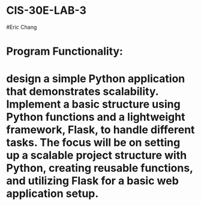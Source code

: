# CIS-30E-LAB-3
#Eric Chang
# Program Functionality:
#
# design a simple Python application that demonstrates scalability. Implement a basic structure using Python functions and a lightweight framework, Flask, to handle different tasks. The focus will be on setting up a scalable project structure with Python, creating reusable functions, and utilizing Flask for a basic web application setup.
